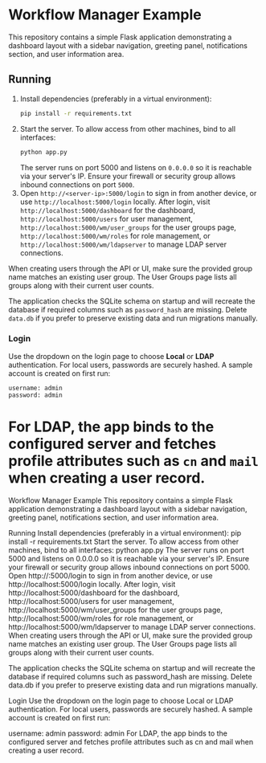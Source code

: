 # Workflow Manager Example

This repository contains a simple Flask application demonstrating a dashboard layout with a sidebar navigation, greeting panel, notifications section, and user information area.

## Running

1. Install dependencies (preferably in a virtual environment):
   ```bash
   pip install -r requirements.txt
   ```
2. Start the server. To allow access from other machines, bind to all interfaces:
   ```bash
   python app.py
   ```
   The server runs on port 5000 and listens on `0.0.0.0` so it is reachable via your server's IP.
   Ensure your firewall or security group allows inbound connections on port `5000`.
3. Open `http://<server-ip>:5000/login` to sign in from another device, or use `http://localhost:5000/login` locally.
After login, visit `http://localhost:5000/dashboard` for the dashboard,
   `http://localhost:5000/users` for user management,
   `http://localhost:5000/wm/user_groups` for the user groups page,
   `http://localhost:5000/wm/roles` for role management, or
   `http://localhost:5000/wm/ldapserver` to manage LDAP server connections.

When creating users through the API or UI, make sure the provided group name
matches an existing user group. The User Groups page lists all groups along with
their current user counts.

The application checks the SQLite schema on startup and will recreate the
database if required columns such as `password_hash` are missing. Delete
`data.db` if you prefer to preserve existing data and run migrations manually.

### Login

Use the dropdown on the login page to choose **Local** or **LDAP** authentication.
For local users, passwords are securely hashed. A sample account is created on first run:

```
username: admin
password: admin
```

For LDAP, the app binds to the configured server and fetches profile attributes such as
`cn` and `mail` when creating a user record.
=======
Workflow Manager Example
This repository contains a simple Flask application demonstrating a dashboard layout with a sidebar navigation, greeting panel, notifications section, and user information area.

Running
Install dependencies (preferably in a virtual environment):
pip install -r requirements.txt
Start the server. To allow access from other machines, bind to all interfaces:
python app.py
The server runs on port 5000 and listens on 0.0.0.0 so it is reachable via your server's IP. Ensure your firewall or security group allows inbound connections on port 5000.
Open http://<server-ip>:5000/login to sign in from another device, or use http://localhost:5000/login locally. After login, visit http://localhost:5000/dashboard for the dashboard, http://localhost:5000/users for user management, http://localhost:5000/wm/user_groups for the user groups page, http://localhost:5000/wm/roles for role management, or http://localhost:5000/wm/ldapserver to manage LDAP server connections.
When creating users through the API or UI, make sure the provided group name matches an existing user group. The User Groups page lists all groups along with their current user counts.

The application checks the SQLite schema on startup and will recreate the database if required columns such as password_hash are missing. Delete data.db if you prefer to preserve existing data and run migrations manually.

Login
Use the dropdown on the login page to choose Local or LDAP authentication. For local users, passwords are securely hashed. A sample account is created on first run:

username: admin
password: admin
For LDAP, the app binds to the configured server and fetches profile attributes such as cn and mail when creating a user record.

